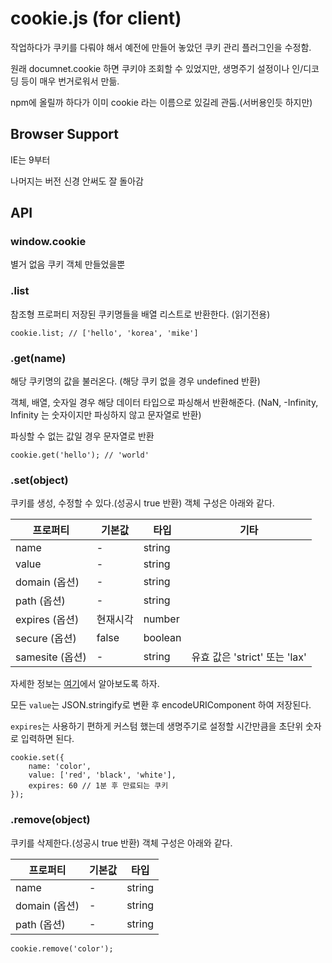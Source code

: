 # cookie.js (for client)

작업하다가 쿠키를 다뤄야 해서 예전에 만들어 놓았던 쿠키 관리 플러그인을 수정함.

원래 documnet.cookie 하면 쿠키야 조회할 수 있었지만, 생명주기 설정이나 인/디코딩 등이 매우 번거로워서 만듦.

npm에 올릴까 하다가 이미 cookie 라는 이름으로 있길레 관둠.(서버용인듯 하지만)

## Browser Support

IE는 9부터

나머지는 버전 신경 안써도 잘 돌아감

## API

### window.cookie

별거 없음 쿠키 객체 만들었을뿐

### .list

참조형 프로퍼티 저장된 쿠키명들을 배열 리스트로 반환한다. (읽기전용)

```
cookie.list; // ['hello', 'korea', 'mike']
```

### .get(name)

해당 쿠키명의 값을 불러온다.
(해당 쿠키 없을 경우 undefined 반환)

객체, 배열, 숫자일 경우 해당 데이터 타입으로 파싱해서 반환해준다.
(NaN, -Infinity, Infinity 는 숫자이지만 파싱하지 않고 문자열로 반환)

파싱할 수 없는 값일 경우 문자열로 반환

```
cookie.get('hello'); // 'world'
```

### .set(object)

쿠키를 생성, 수정할 수 있다.(성공시 true 반환) 객체 구성은 아래와 같다.

|프로퍼티|기본값|타입|기타|
|---|---|---|---|
|name|-|string||
|value|-|string||
|domain (옵션)|-|string||
|path (옵션)|-|string||
|expires (옵션)|현재시각|number||
|secure (옵션)|false|boolean||
|samesite (옵션)|-|string|유효 값은 'strict' 또는 'lax'|

자세한 정보는 [여기](https://developer.mozilla.org/en-US/docs/Web/API/Document/cookie#Write_a_new_cookie)에서 알아보도록 하자.

모든 `value`는 JSON.stringify로 변환 후 encodeURIComponent 하여 저장된다.

`expires`는 사용하기 편하게 커스텀 했는데 생명주기로 설정할 시간만큼을 초단위 숫자로 입력하면 된다.

```
cookie.set({
    name: 'color',
    value: ['red', 'black', 'white'],
    expires: 60 // 1분 후 만료되는 쿠키
});
```

### .remove(object)

쿠키를 삭제한다.(성공시 true 반환) 객체 구성은 아래와 같다.

|프로퍼티|기본값|타입|
|---|---|---|
|name|-|string|
|domain (옵션)|-|string|
|path (옵션)|-|string|

```
cookie.remove('color');
```